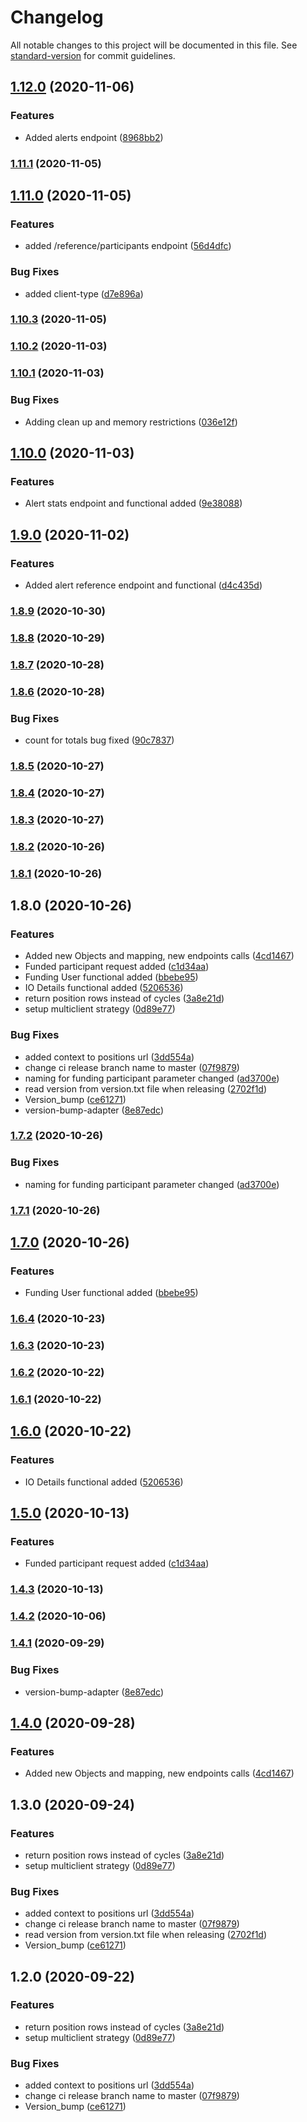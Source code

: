 # Changelog

All notable changes to this project will be documented in this file. See [standard-version](https://github.com/conventional-changelog/standard-version) for commit guidelines.

## [1.12.0](https://github-api.mcvl-engineering.com/vocalink-portal/cp-api-management/compare/v1.11.1...v1.12.0) (2020-11-06)


### Features

* Added alerts endpoint ([8968bb2](https://github-api.mcvl-engineering.com/vocalink-portal/cp-api-management/commit/8968bb2c6dfb0ca31e10e9657d80e2c8e9467cb3))

### [1.11.1](https://github-api.mcvl-engineering.com/vocalink-portal/cp-api-management/compare/v1.11.0...v1.11.1) (2020-11-05)

## [1.11.0](https://github-api.mcvl-engineering.com/vocalink-portal/cp-api-management/compare/v1.10.3...v1.11.0) (2020-11-05)


### Features

* added /reference/participants endpoint ([56d4dfc](https://github-api.mcvl-engineering.com/vocalink-portal/cp-api-management/commit/56d4dfc96661e27a413564e95f6f480d85021cde))


### Bug Fixes

* added client-type ([d7e896a](https://github-api.mcvl-engineering.com/vocalink-portal/cp-api-management/commit/d7e896a730382989f9ba5598ba47920cba01ae90))

### [1.10.3](https://github-api.mcvl-engineering.com/vocalink-portal/cp-api-management/compare/v1.10.2...v1.10.3) (2020-11-05)

### [1.10.2](https://github-api.mcvl-engineering.com/vocalink-portal/cp-api-management/compare/v1.10.1...v1.10.2) (2020-11-03)

### [1.10.1](https://github-api.mcvl-engineering.com/vocalink-portal/cp-api-management/compare/v1.10.0...v1.10.1) (2020-11-03)


### Bug Fixes

* Adding clean up and memory restrictions ([036e12f](https://github-api.mcvl-engineering.com/vocalink-portal/cp-api-management/commit/036e12f920c0b8072b4cdb9fd1cfeaa04f8466e0))

## [1.10.0](https://github-api.mcvl-engineering.com/vocalink-portal/cp-api-management/compare/v1.9.0...v1.10.0) (2020-11-03)


### Features

* Alert stats endpoint and functional added ([9e38088](https://github-api.mcvl-engineering.com/vocalink-portal/cp-api-management/commit/9e380885e5824daa651e222af7e10cbe930a993b))

## [1.9.0](https://github-api.mcvl-engineering.com/vocalink-portal/cp-api-management/compare/v1.8.9...v1.9.0) (2020-11-02)


### Features

* Added alert reference endpoint and functional ([d4c435d](https://github-api.mcvl-engineering.com/vocalink-portal/cp-api-management/commit/d4c435ddd3e6906106d616171d214fafbe53b583))

### [1.8.9](https://github-api.mcvl-engineering.com/vocalink-portal/cp-api-management/compare/v1.8.8...v1.8.9) (2020-10-30)

### [1.8.8](https://github-api.mcvl-engineering.com/vocalink-portal/cp-api-management/compare/v1.8.7...v1.8.8) (2020-10-29)

### [1.8.7](https://github-api.mcvl-engineering.com/vocalink-portal/cp-api-management/compare/v1.8.6...v1.8.7) (2020-10-28)

### [1.8.6](https://github-api.mcvl-engineering.com/vocalink-portal/cp-api-management/compare/v1.8.5...v1.8.6) (2020-10-28)


### Bug Fixes

* count for totals bug fixed ([90c7837](https://github-api.mcvl-engineering.com/vocalink-portal/cp-api-management/commit/90c783733048781f016ccefdf485b2168eb5bf46))

### [1.8.5](https://github-api.mcvl-engineering.com/vocalink-portal/cp-api-management/compare/v1.8.4...v1.8.5) (2020-10-27)

### [1.8.4](https://github-api.mcvl-engineering.com/vocalink-portal/cp-api-management/compare/v1.8.3...v1.8.4) (2020-10-27)

### [1.8.3](https://github-api.mcvl-engineering.com/vocalink-portal/cp-api-management/compare/v1.8.2...v1.8.3) (2020-10-27)

### [1.8.2](https://github-api.mcvl-engineering.com/vocalink-portal/cp-api-management/compare/v1.8.1...v1.8.2) (2020-10-26)

### [1.8.1](https://github-api.mcvl-engineering.com/vocalink-portal/cp-api-management/compare/v1.8.0...v1.8.1) (2020-10-26)

## 1.8.0 (2020-10-26)


### Features

* Added new Objects and mapping, new endpoints calls ([4cd1467](https://github-api.mcvl-engineering.com/vocalink-portal/cp-api-management/commit/4cd1467dbf5dbb8b9dc495eb0ad4715849911499))
* Funded participant request added ([c1d34aa](https://github-api.mcvl-engineering.com/vocalink-portal/cp-api-management/commit/c1d34aa42dda69f7a7f9ebc4faaca2a4de5dd9ea))
* Funding User functional added ([bbebe95](https://github-api.mcvl-engineering.com/vocalink-portal/cp-api-management/commit/bbebe95e3f34385e287a8b6057b21b2808350cd6))
* IO Details functional added ([5206536](https://github-api.mcvl-engineering.com/vocalink-portal/cp-api-management/commit/52065361ca6c09501f1d02d1276b7ae6966484ed))
* return position rows instead of cycles ([3a8e21d](https://github-api.mcvl-engineering.com/vocalink-portal/cp-api-management/commit/3a8e21dac08f140d156050e6baef1c450d0d879c))
* setup multiclient strategy ([0d89e77](https://github-api.mcvl-engineering.com/vocalink-portal/cp-api-management/commit/0d89e7770a2b908bb150c0c96323c24da9c8c3d4))


### Bug Fixes

* added context to positions url ([3dd554a](https://github-api.mcvl-engineering.com/vocalink-portal/cp-api-management/commit/3dd554aed3a3353cfb9bf7467273911a578d39f5))
* change ci release branch name to master ([07f9879](https://github-api.mcvl-engineering.com/vocalink-portal/cp-api-management/commit/07f9879c8629f56f9276a24cddd3e20b5a8144f6))
* naming for funding participant parameter changed ([ad3700e](https://github-api.mcvl-engineering.com/vocalink-portal/cp-api-management/commit/ad3700e3eafce1d9aea8ffd17806ccf425782bdb))
* read version from version.txt file when releasing ([2702f1d](https://github-api.mcvl-engineering.com/vocalink-portal/cp-api-management/commit/2702f1d0a1723267ec6537817fcad6d9981d9aa4))
* Version_bump ([ce61271](https://github-api.mcvl-engineering.com/vocalink-portal/cp-api-management/commit/ce61271fb7151e0673603b42e76b0e7cded9cd1c))
* version-bump-adapter ([8e87edc](https://github-api.mcvl-engineering.com/vocalink-portal/cp-api-management/commit/8e87edc3b2c1f8261fcd71a0c5fc4184a798d27f))

### [1.7.2](https://github-api.mcvl-engineering.com/vocalink-portal/cp-api-management/compare/v1.7.1...v1.7.2) (2020-10-26)


### Bug Fixes

* naming for funding participant parameter changed ([ad3700e](https://github-api.mcvl-engineering.com/vocalink-portal/cp-api-management/commit/ad3700e3eafce1d9aea8ffd17806ccf425782bdb))

### [1.7.1](https://github-api.mcvl-engineering.com/vocalink-portal/cp-api-management/compare/v1.7.0...v1.7.1) (2020-10-26)

## [1.7.0](https://github-api.mcvl-engineering.com/vocalink-portal/cp-api-management/compare/v1.6.4...v1.7.0) (2020-10-26)


### Features

* Funding User functional added ([bbebe95](https://github-api.mcvl-engineering.com/vocalink-portal/cp-api-management/commit/bbebe95e3f34385e287a8b6057b21b2808350cd6))

### [1.6.4](https://github-api.mcvl-engineering.com/vocalink-portal/cp-api-management/compare/v1.6.3...v1.6.4) (2020-10-23)

### [1.6.3](https://github-api.mcvl-engineering.com/vocalink-portal/cp-api-management/compare/v1.6.2...v1.6.3) (2020-10-23)

### [1.6.2](https://github-api.mcvl-engineering.com/vocalink-portal/cp-api-management/compare/v1.6.1...v1.6.2) (2020-10-22)

### [1.6.1](https://github-api.mcvl-engineering.com/vocalink-portal/cp-api-management/compare/v1.6.0...v1.6.1) (2020-10-22)

## [1.6.0](https://github-api.mcvl-engineering.com/vocalink-portal/cp-api-management/compare/v1.5.0...v1.6.0) (2020-10-22)


### Features

* IO Details functional added ([5206536](https://github-api.mcvl-engineering.com/vocalink-portal/cp-api-management/commit/52065361ca6c09501f1d02d1276b7ae6966484ed))

## [1.5.0](https://github-api.mcvl-engineering.com/vocalink-portal/cp-api-management/compare/v1.4.3...v1.5.0) (2020-10-13)


### Features

* Funded participant request added ([c1d34aa](https://github-api.mcvl-engineering.com/vocalink-portal/cp-api-management/commit/c1d34aa42dda69f7a7f9ebc4faaca2a4de5dd9ea))

### [1.4.3](https://github-api.mcvl-engineering.com/vocalink-portal/cp-api-management/compare/v1.4.2...v1.4.3) (2020-10-13)

### [1.4.2](https://github-api.mcvl-engineering.com/vocalink-portal/cp-api-management/compare/v1.4.1...v1.4.2) (2020-10-06)

### [1.4.1](https://github-api.mcvl-engineering.com/vocalink-portal/cp-api-management/compare/v1.4.0...v1.4.1) (2020-09-29)


### Bug Fixes

* version-bump-adapter ([8e87edc](https://github-api.mcvl-engineering.com/vocalink-portal/cp-api-management/commit/8e87edc3b2c1f8261fcd71a0c5fc4184a798d27f))

## [1.4.0](https://github-api.mcvl-engineering.com/vocalink-portal/cp-api-management/compare/v1.3.0...v1.4.0) (2020-09-28)


### Features

* Added new Objects and mapping, new endpoints calls ([4cd1467](https://github-api.mcvl-engineering.com/vocalink-portal/cp-api-management/commit/4cd1467dbf5dbb8b9dc495eb0ad4715849911499))

## 1.3.0 (2020-09-24)


### Features

* return position rows instead of cycles ([3a8e21d](https://github-api.mcvl-engineering.com/vocalink-portal/cp-api-management/commit/3a8e21dac08f140d156050e6baef1c450d0d879c))
* setup multiclient strategy ([0d89e77](https://github-api.mcvl-engineering.com/vocalink-portal/cp-api-management/commit/0d89e7770a2b908bb150c0c96323c24da9c8c3d4))


### Bug Fixes

* added context to positions url ([3dd554a](https://github-api.mcvl-engineering.com/vocalink-portal/cp-api-management/commit/3dd554aed3a3353cfb9bf7467273911a578d39f5))
* change ci release branch name to master ([07f9879](https://github-api.mcvl-engineering.com/vocalink-portal/cp-api-management/commit/07f9879c8629f56f9276a24cddd3e20b5a8144f6))
* read version from version.txt file when releasing ([2702f1d](https://github-api.mcvl-engineering.com/vocalink-portal/cp-api-management/commit/2702f1d0a1723267ec6537817fcad6d9981d9aa4))
* Version_bump ([ce61271](https://github-api.mcvl-engineering.com/vocalink-portal/cp-api-management/commit/ce61271fb7151e0673603b42e76b0e7cded9cd1c))

## 1.2.0 (2020-09-22)

### Features

* return position rows instead of cycles ([3a8e21d](https://github-api.mcvl-engineering.com/vocalink-portal/cp-api-management/commit/3a8e21dac08f140d156050e6baef1c450d0d879c))
* setup multiclient strategy ([0d89e77](https://github-api.mcvl-engineering.com/vocalink-portal/cp-api-management/commit/0d89e7770a2b908bb150c0c96323c24da9c8c3d4))


### Bug Fixes

* added context to positions url ([3dd554a](https://github-api.mcvl-engineering.com/vocalink-portal/cp-api-management/commit/3dd554aed3a3353cfb9bf7467273911a578d39f5))
* change ci release branch name to master ([07f9879](https://github-api.mcvl-engineering.com/vocalink-portal/cp-api-management/commit/07f9879c8629f56f9276a24cddd3e20b5a8144f6))
* Version_bump ([ce61271](https://github-api.mcvl-engineering.com/vocalink-portal/cp-api-management/commit/ce61271fb7151e0673603b42e76b0e7cded9cd1c))

